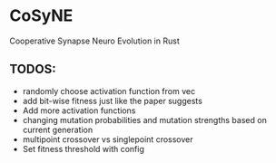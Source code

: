 # CoSyNE
Cooperative Synapse Neuro Evolution in Rust

## TODOS:
- randomly choose activation function from vec
- add bit-wise fitness just like the paper suggests
- Add more activation functions
- changing mutation probabilities and mutation strengths based on current generation
- multipoint crossover vs singlepoint crossover
- Set fitness threshold with config